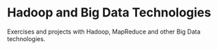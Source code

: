 # Hadoop and Big Data Technologies
Exercises and projects with Hadoop, MapReduce and other Big Data technologies.

